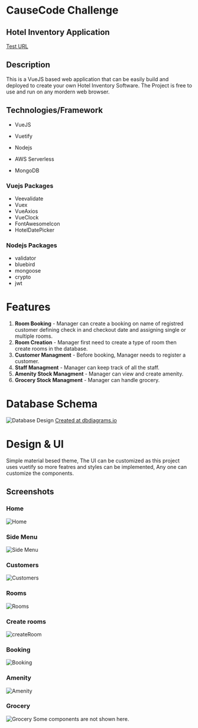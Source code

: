 # CauseCode Challenge
## Hotel Inventory Application
[Test URL][797556c7]
## Description
This is a VueJS based web application that can be easily build and deployed to create your own Hotel Inventory Software.
The Project is free to use and run on any mordern web browser.
## Technologies/Framework
- VueJS
- Vuetify
- Nodejs
- AWS Serverless
- MongoDB

  [7f47da05]: http://hotel-booking-app.s3-website.ap-south-1.amazonaws.com/ "test url"
  [3ae88e48]: http://hotel-booking-app.s3-website.ap-south-1.amazonaws.com/ "test url"
  [797556c7]: http://hotel-booking-app.s3-website.ap-south-1.amazonaws.com/ "test url"

### Vuejs Packages
- Veevalidate
- Vuex
- VueAxios
- VueClock
- FontAwesomeIcon
- HotelDatePicker

### Nodejs Packages
- validator
- bluebird
- mongoose
- crypto
- jwt

# Features
1. **Room Booking** - Manager can create a booking on name of registred customer defining check in and checkout date and assigning single or multiple rooms.
2. **Room Creation** - Manager first need to create a type of room then create rooms in the database.
3. **Customer Managment** - Before booking, Manager needs to register a customer.
4. **Staff Managment** - Manager can keep track of all the staff.
5. **Amenity Stock Managment** - Manager can view and create amenity.
6. **Grocery Stock Managment** - Manager can handle grocery.

# Database Schema
![Database Design](images/2019/08/database_design.png)
[Created at dbdiagrams.io][50990eb6]

  [50990eb6]: https://dbdiagram.io/ "Link"

# Design & UI
Simple material besed theme, The UI can be customized as this project uses vuetify so more featres and styles can be implemented, Any one can customize the components.
## Screenshots
### Home
![Home](images/2019/08/home.png)
### Side Menu
![Side Menu](images/2019/08/navbar.png)
### Customers
![Customers](images/2019/08/customer.png)
### Rooms
![Rooms](images/2019/08/room1.png)
### Create rooms
![createRoom](images/2019/08/room.png)
### Booking
![Booking](images/2019/08/booking.png)
### Amenity
![Amenity](images/2019/08/amenity.png)
### Grocery
![Grocery](images/2019/08/grocery.png)
Some components are not shown here.
